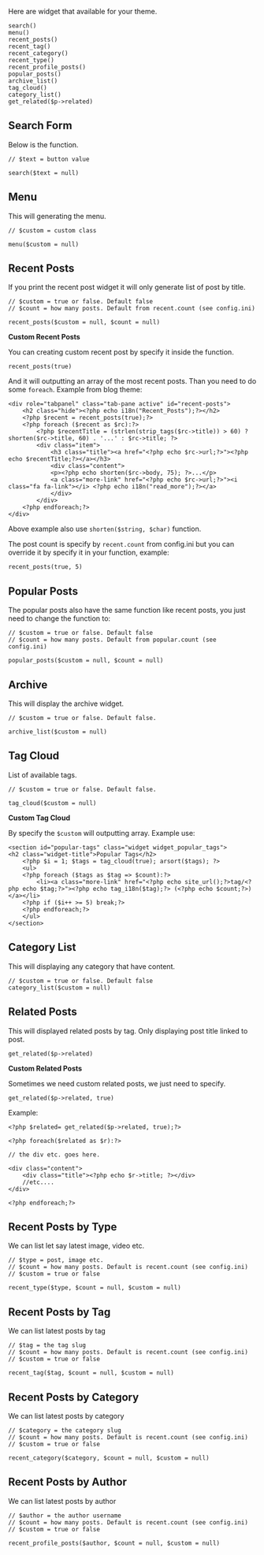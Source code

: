 <!--t Available Widget t-->
<!--d Here are widget that available for your theme. search() menu() recent_posts() popular_posts() archive_list() tag_cloud() category_list() d-->

Here are widget that available for your theme.

```
search()
menu()
recent_posts()
recent_tag()
recent_category()
recent_type()
recent_profile_posts()
popular_posts()
archive_list()
tag_cloud()
category_list()
get_related($p->related)
```

## Search Form

Below is the function.

```
// $text = button value

search($text = null)
```

## Menu

This will generating the menu.

```
// $custom = custom class

menu($custom = null)
```

## Recent Posts

If you print the recent post widget it will only generate list of post by title.

```
// $custom = true or false. Default false
// $count = how many posts. Default from recent.count (see config.ini)

recent_posts($custom = null, $count = null)
```

**Custom Recent Posts**

You can creating custom recent post by specify it inside the function.

```
recent_posts(true)
```

And it will outputting an array of the most recent posts. Than you need to do some <code>foreach</code>. Example from blog theme:

```
<div role="tabpanel" class="tab-pane active" id="recent-posts">
    <h2 class="hide"><?php echo i18n("Recent_Posts");?></h2>
    <?php $recent = recent_posts(true);?>
    <?php foreach ($recent as $rc):?>
        <?php $recentTitle = (strlen(strip_tags($rc->title)) > 60) ? shorten($rc->title, 60) . '...' : $rc->title; ?>
        <div class="item">
            <h3 class="title"><a href="<?php echo $rc->url;?>"><?php echo $recentTitle;?></a></h3>
            <div class="content">
            <p><?php echo shorten($rc->body, 75); ?>...</p>
            <a class="more-link" href="<?php echo $rc->url;?>"><i class="fa fa-link"></i> <?php echo i18n("read_more");?></a>
            </div>
        </div>
    <?php endforeach;?>
</div>
```

Above example also use `shorten($string, $char)` function.

The post count is specify by `recent.count` from config.ini but you can override it by specify it in your function, example:

```
recent_posts(true, 5)
```

<h2>Popular Posts</h2>

The popular posts also have the same function like recent posts, you just need to change the function to:

```
// $custom = true or false. Default false
// $count = how many posts. Default from popular.count (see config.ini)

popular_posts($custom = null, $count = null) 
```

## Archive

This will display the archive widget.

```
// $custom = true or false. Default false.

archive_list($custom = null)
```

## Tag Cloud

List of available tags.

```
// $custom = true or false. Default false.

tag_cloud($custom = null)
```

**Custom Tag Cloud**

By specify the `$custom` will outputting array. Example use:

```
<section id="popular-tags" class="widget widget_popular_tags">
<h2 class="widget-title">Popular Tags</h2>
    <?php $i = 1; $tags = tag_cloud(true); arsort($tags); ?>
    <ul>
    <?php foreach ($tags as $tag => $count):?>
        <li><a class="more-link" href="<?php echo site_url();?>tag/<?php echo $tag;?>"><?php echo tag_i18n($tag);?> (<?php echo $count;?>)</a></li>
    <?php if ($i++ >= 5) break;?>
    <?php endforeach;?>
    </ul>
</section>
```

## Category List

This will displaying any category that have content.

```
// $custom = true or false. Default false
category_list($custom = null)
```

## Related Posts

This will displayed related posts by tag. Only displaying post title linked to post.

```
get_related($p->related)
```

**Custom Related Posts**

Sometimes we need custom related posts, we just need to specify.

```
get_related($p->related, true)
```

Example:

```
<?php $related= get_related($p->related, true);?>

<?php foreach($related as $r):?>

// the div etc. goes here.

<div class="content">
    <div class="title"><?php echo $r->title; ?></div>
    //etc....
</div>

<?php endforeach;?>
```

## Recent Posts by Type

We can list let say latest image, video etc.

```
// $type = post, image etc.
// $count = how many posts. Default is recent.count (see config.ini)
// $custom = true or false

recent_type($type, $count = null, $custom = null)
```

## Recent Posts by Tag

We can list latest posts by tag

```
// $tag = the tag slug
// $count = how many posts. Default is recent.count (see config.ini)
// $custom = true or false

recent_tag($tag, $count = null, $custom = null)
```

## Recent Posts by Category

We can list latest posts by category

```
// $category = the category slug
// $count = how many posts. Default is recent.count (see config.ini)
// $custom = true or false

recent_category($category, $count = null, $custom = null)
```

## Recent Posts by Author

We can list latest posts by author

```
// $author = the author username
// $count = how many posts. Default is recent.count (see config.ini)
// $custom = true or false

recent_profile_posts($author, $count = null, $custom = null)
```
